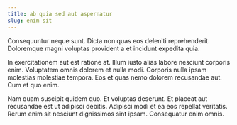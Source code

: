 ```yaml
---
title: ab quia sed aut aspernatur
slug: enim sit
---
```


Consequuntur neque sunt. Dicta non quas eos deleniti reprehenderit. Doloremque magni voluptas provident a et incidunt expedita quia.

In exercitationem aut est ratione at. Illum iusto alias labore nesciunt corporis enim. Voluptatem omnis dolorem et nulla modi. Corporis nulla ipsam molestias molestiae tempora. Eos et quas nemo dolorem recusandae aut. Cum et quo enim.

Nam quam suscipit quidem quo. Et voluptas deserunt. Et placeat aut recusandae est ut adipisci debitis. Adipisci modi et ea eos repellat veritatis. Rerum enim sit nesciunt dignissimos sint ipsam. Consequatur enim omnis.
